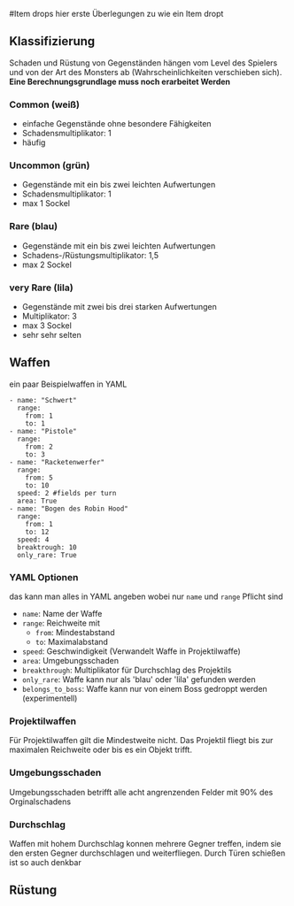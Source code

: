 #Item drops
hier erste Überlegungen zu wie ein Item dropt

## Klassifizierung
Schaden und Rüstung von Gegenständen hängen vom Level des Spielers und von der Art des Monsters ab (Wahrscheinlichkeiten verschieben sich). 
__Eine Berechnungsgrundlage muss noch erarbeitet Werden__

### Common (weiß)
- einfache Gegenstände ohne besondere Fähigkeiten
- Schadensmultiplikator: 1
- häufig

### Uncommon (grün)
- Gegenstände mit ein bis zwei leichten Aufwertungen
- Schadensmultiplikator: 1
- max 1 Sockel

### Rare (blau)
- Gegenstände mit ein bis zwei leichten Aufwertungen
- Schadens-/Rüstungsmultiplikator: 1,5
- max 2 Sockel

### very Rare (lila)
- Gegenstände mit zwei bis drei starken Aufwertungen
- Multiplikator: 3
- max 3 Sockel
- sehr sehr selten

## Waffen
ein paar Beispielwaffen in YAML

	- name: "Schwert"
	  range:
		from: 1
		to: 1
	- name: "Pistole"
	  range:
		from: 2
		to: 3
	- name: "Racketenwerfer"
	  range:
		from: 5
		to: 10
	  speed: 2 #fields per turn
	  area: True
	- name: "Bogen des Robin Hood"
	  range:
		from: 1
		to: 12
	  speed: 4
	  breaktrough: 10
	  only_rare: True
	  
	  
### YAML Optionen
das kann man alles in YAML angeben wobei nur `name` und `range` Pflicht sind 

- `name`: Name der Waffe
- `range`: Reichweite mit
	- `from`: Mindestabstand
	- `to`: Maximalabstand
- `speed`: Geschwindigkeit (Verwandelt Waffe in Projektilwaffe)
- `area`: Umgebungsschaden
- `breakthrough`: Multiplikator für Durchschlag des Projektils
- `only_rare`: Waffe kann nur als 'blau' oder 'lila' gefunden werden
- `belongs_to_boss`: Waffe kann nur von einem Boss gedroppt werden (experimentell)

### Projektilwaffen
Für Projektilwaffen gilt die Mindestweite nicht. Das Projektil fliegt bis zur maximalen Reichweite oder bis es ein Objekt trifft.

### Umgebungsschaden
Umgebungsschaden betrifft alle acht angrenzenden Felder mit 90% des Orginalschadens

### Durchschlag
Waffen mit hohem Durchschlag konnen mehrere Gegner treffen, indem sie den ersten Gegner durchschlagen und weiterfliegen. Durch Türen schießen ist so auch denkbar

## Rüstung

	



